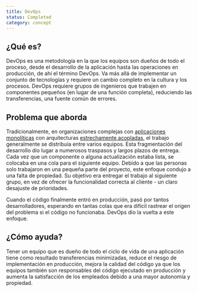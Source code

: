 ```yaml
---
title: DevOps
status: Completed
category: concept
---
```


##  ¿Qué es?
DevOps es una metodología en la que los equipos son dueños de todo el proceso, desde el desarrollo de la aplicación hasta las operaciones en producción, de ahí el término DevOps. Va más allá de implementar un conjunto de tecnologías y requiere un cambio completo en la cultura y los procesos. DevOps requiere grupos de ingenieros que trabajen en componentes pequeños (en lugar de una función completa), reduciendo las transferencias, una fuente común de errores.

## Problema que aborda
Tradicionalmente, en organizaciones complejas con [aplicaciones monolíticas](/monolithic_apps/) con arquitecturas [estrechamente acopladas](/tightly_coupled_architectures/), el trabajo generalmente se distribuía entre varios equipos. Esta fragmentación del desarrollo dio lugar a numerosos traspasos y largos plazos de entrega. Cada vez que un componente o alguna actualización estaba lista, se colocaba en una cola para el siguiente equipo. Debido a que las personas solo trabajaron en una pequeña parte del proyecto, este enfoque condujo a una falta de propiedad. Su objetivo era entregar el trabajo al siguiente grupo, en vez de ofrecer la funcionalidad correcta al cliente - un claro desajuste de prioridades.

Cuando el código finalmente entró en producción, pasó por tantos desarrolladores, esperando en tantas colas que era difícil rastrear el origen del problema si el código no funcionaba. DevOps dio la vuelta a este enfoque.

## ¿Cómo ayuda?
Tener un equipo que es dueño de todo el ciclo de vida de una aplicación tiene como resultado transferencias minimizadas, reduce el riesgo de implementación en producción, mejora la calidad del código ya que los equipos también son responsables del código ejecutado en producción y aumenta la satisfacción de los empleados debido a una mayor autonomía y propiedad.
